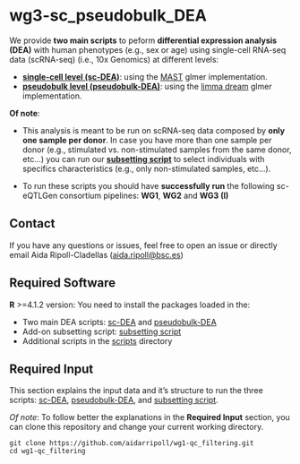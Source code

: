 # wg3-sc_pseudobulk_DEA

We provide **two main scripts** to peform **differential expression analysis (DEA)** with human phenotypes (e.g., sex or age) using single-cell RNA-seq data (scRNA-seq) (i.e., 10x Genomics) at different levels:

* **[single-cell level (sc-DEA)](scDEA_MAST_glmer.R)**: using the [MAST](https://genomebiology.biomedcentral.com/articles/10.1186/s13059-015-0844-5) glmer implementation.
* **[pseudobulk level (pseudobulk-DEA)](pseudobulkDEA_limmadream.R)**: using the [limma dream](https://academic.oup.com/bioinformatics/article/37/2/192/5878955) glmer implementation.

**Of note**: 
* This analysis is meant to be run on scRNA-seq data composed by **only one sample per donor**. In case you have more than one sample per donor (e.g., stimulated vs. non-stimulated samples from the same donor, etc...) you can run our **[subsetting script](subset_by_metadata.R)** to select individuals with specifics characteristics (e.g., only non-stimulated samples, etc...). 

* To run these scripts you should have **successfully run** the following sc-eQTLGen consortium pipelines: **WG1**, **WG2** and **WG3 (I)** 

## Contact
If you have any questions or issues, feel free to open an issue or directly email Aida Ripoll-Cladellas (aida.ripoll@bsc.es)

## Required Software
**R** >=4.1.2 version: You need to install the packages loaded in the:
* Two main DEA scripts: [sc-DEA](scDEA_MAST_glmer.R) and [pseudobulk-DEA](pseudobulkDEA_limmadream.R)
* Add-on subsetting script: [subsetting script](subset_by_metadata.R)
* Additional scripts in the [scripts](scripts) directory

## Required Input
This section explains the input data and it’s structure to run the three scripts: [sc-DEA](scDEA_MAST_glmer.R), [pseudobulk-DEA](pseudobulkDEA_limmadream.R), and [subsetting script](subset_by_metadata.R).

*Of note*: To follow better the explanations in the **Required Input** section, you can clone this repository and change your current working directory.   
```
git clone https://github.com/aidarripoll/wg1-qc_filtering.git  
cd wg1-qc_filtering
```
